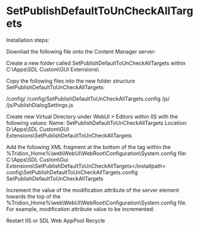 # SetPublishDefaultToUnCheckAllTargets
Installation steps:

Downliad the following file onto the Content Manager server:

Create a new folder called SetPublishDefaultToUnCheckAllTargets within C:\Apps\SDL Custom\GUI Extensions\

Copy the following files into the new folder structure SetPublishDefaultToUnCheckAllTargets:

/config/
/config/SetPublishDefaultToUnCheckAllTargets.config
/js/
/js/PublishDialogSettings.js

Create new Virtual Directory under WebUI > Editors within IIS with the following values:
Name: SetPublishDefaultToUnCheckAllTargets
Location: D:\Apps\SDL Custom\GUI Extensions\SetPublishDefaultToUnCheckAllTargets

Add the following XML fragment at the bottom of the <editors> tag within the %Tridion_Home%\web\WebUI\WebRoot\Configuration\System.config file:
<editor name="SetPublishDefaultToUnCheckAllTargets" xmlns="http://www.sdltridion.com/2009/GUI/Configuration"> 
   <installpath xmlns="http://www.sdltridion.com/2009/GUI/Configuration">C:\Apps\SDL Custom\Gui Extensions\SetPublishDefaultToUnCheckAllTargets\</installpath> 
   <configuration xmlns="http://www.sdltridion.com/2009/GUI/Configuration">config\SetPublishDefaultToUnCheckAllTargets.config</configuration>
   <vdir xmlns="http://www.sdltridion.com/2009/GUI/Configuration">SetPublishDefaultToUnCheckAllTargets</vdir>
</editor>


Increment the value of the modification attribute of the server element towards the top of the %Tridion_Home%\web\WebUI\WebRoot\Configuration\System.config file. 
For example, modification attribute value to be incremented:

<server version="8.5.0.22656" modification="14">

Restart IIS or SDL Web AppPool Recycle
